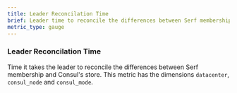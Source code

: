 ```yaml
---
title: Leader Reconcilation Time
brief: Leader time to reconcile the differences between Serf membership and Consul's store
metric_type: gauge
---
```

### Leader Reconcilation Time
Time it takes the leader to reconcile the differences between Serf membership and Consul's store. This metric has the dimensions `datacenter`, `consul_node` and `consul_mode`.
